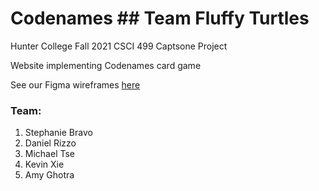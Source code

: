 # Codenames ## Team Fluffy Turtles

Hunter College Fall 2021
CSCI 499 Captsone Project

Website implementing Codenames card game

See our Figma wireframes [here](https://www.figma.com/file/R78tXWoVIj3EFh37z35Bg3/Codenames-Wireframe?node-id=0%3A1)

### Team:
1. Stephanie Bravo
2. Daniel Rizzo
3. Michael Tse
4. Kevin Xie
5. Amy Ghotra

